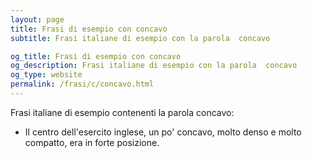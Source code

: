 ```yaml
---
layout: page
title: Frasi di esempio con concavo 
subtitle: Frasi italiane di esempio con la parola  concavo

og_title: Frasi di esempio con concavo 
og_description: Frasi italiane di esempio con la parola  concavo
og_type: website
permalink: /frasi/c/concavo.html
---
```


Frasi italiane di esempio contenenti la parola concavo:


- Il centro dell'esercito inglese, un po' concavo, molto denso e molto compatto, era in forte posizione.

